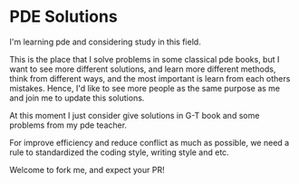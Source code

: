 # PDE Solutions

I'm learning pde and considering study in this field.

This is the place that I solve problems in some classical pde books, but I want to see more different solutions, and learn more different methods, think from different ways, and the most important is learn from each others mistakes. Hence, I'd like to see more people as the same purpose as me and join me to update this solutions.

At this moment I just consider give solutions in G-T book and some problems from my pde teacher.

For improve efficiency and reduce conflict as much as possible, we need a rule to standardized the coding style, writing style and etc.

Welcome to fork me, and expect your PR!